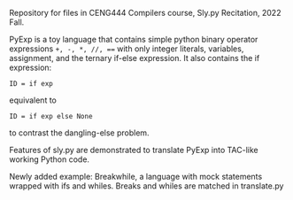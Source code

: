 Repository for files in CENG444 Compilers course, Sly.py Recitation, 2022 Fall.

PyExp is a toy language that contains simple python binary operator expressions <code>+, -, *, //, ==</code> with only integer literals, variables, assignment, and the ternary if-else expression.
It also contains the if expression:

    ID = if exp

equivalent to

    ID = if exp else None

to contrast the dangling-else problem.

Features of sly.py are demonstrated to translate PyExp into TAC-like working Python code.

Newly added example: Breakwhile, a language with mock statements wrapped with ifs and whiles. Breaks and whiles are matched in translate.py